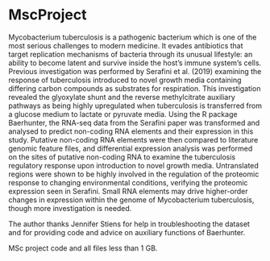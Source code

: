 # MscProject

Mycobacterium tuberculosis is a pathogenic bacterium which is one of the most serious challenges to modern medicine. It evades antibiotics that target replication mechanisms of bacteria through its unusual lifestyle: an ability to become latent and survive inside the host’s immune system’s cells. Previous investigation was performed by Serafini et al. (2019) examining the response of tuberculosis introduced to novel growth media containing differing carbon compounds as substrates for respiration. This investigation revealed the glyoxylate shunt and the reverse methylcitrate auxiliary pathways as being highly upregulated when tuberculosis is transferred from a glucose medium to lactate or pyruvate media.  Using the R package Baerhunter, the RNA-seq data from the Serafini paper was transformed and analysed to predict non-coding RNA elements and their expression in this study. Putative non-coding RNA elements were then compared to literature genomic feature files, and differential expression analysis was performed on the sites of putative non-coding RNA to examine the tuberculosis regulatory response upon introduction to novel growth media. Untranslated regions were shown to be highly involved in the regulation of the proteomic response to changing environmental conditions, verifying the proteomic expression seen in Serafini. Small RNA elements may drive higher-order changes in expression within the genome of Mycobacterium tuberculosis, though more investigation is needed. 

The author thanks Jennifer Stiens for help in troubleshooting the dataset and for providing code and advice on auxiliary functions of Baerhunter.

MSc project code and all files less than 1 GB.

